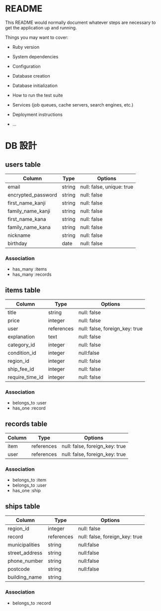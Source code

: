 # README

This README would normally document whatever steps are necessary to get the
application up and running.

Things you may want to cover:

* Ruby version

* System dependencies

* Configuration

* Database creation

* Database initialization

* How to run the test suite

* Services (job queues, cache servers, search engines, etc.)

* Deployment instructions

* ...

# DB 設計

## users table

| Column             | Type                | Options                   |
|--------------------|---------------------|---------------------------|
| email              | string              | null: false, unique: true |
| encrypted_password | string              | null: false               |
| first_name_kanji   | string              | null: false               |
| family_name_kanji  | string              | null: false               |
| first_name_kana    | string              | null: false               |
| family_name_kana   | string              | null: false               |
| nickname           | string              | null: false               |
| birthday           | date                | null: false               |

### Association

* has_many :items
* has_many :records

## items table

| Column             | Type              |Options                 |
|--------------------|-------------------|------------------------|
| title              | string            | null: false            |
| price              | integer           | null: false            |
| user            | references | null: false, foreign_key: true |
| explanation        | text      | null: false                   |
| category_id        | integer           | null: false              |
| condition_id      | integer           |null:false                 |
| region_id   | integer    | null: false                    |
| ship_fee_id  | integer     | null: false                    |
| require_time_id | integer  | null: false                 |



### Association

- belongs_to :user
- has_one :record

## records table

| Column      | Type       | Options                        |
|-------------|------------|--------------------------------|
| item        | references | null: false, foreign_key: true |
| user        | references | null: false, foreign_key: true |

### Association

- belongs_to :item
- belongs_to :user
- has_one :ship


## ships table

| Column      | Type       | Options                        |
|-------------|------------|--------------------------------|
| region_id   | integer    | null: false                    |
| record      | references | null: false, foreign_key: true |
| municipalities  | string     | null:false                 |
| street_address      | string     | null:false             |
| phone_number | string     | null:false                     |
| postcode    | string     | null:false                     |
| building_name      | string     | 　　　　　　             |

### Association

- belongs_to :record